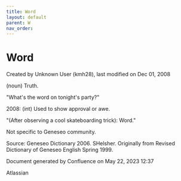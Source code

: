 ```yaml
---
title: Word
layout: default
parent: W
nav_order:
---
```


# Word

Created by  Unknown User (kmh28), last modified on Dec 01, 2008

(noun) Truth.

&quot;What's the word on tonight's party?&quot;

2008: (int) Used to show approval or awe.

&quot;(After observing a cool skateboarding trick): Word.&quot;

Not specific to Geneseo community.

Source: Geneseo Dictionary 2006. SHelsher. Originally from Revised Dictionary of Geneseo English Spring 1999. 

Document generated by Confluence on May 22, 2023 12:37

Atlassian
